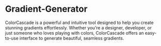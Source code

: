 # Gradient-Generator
ColorCascade is a powerful and intuitive tool designed to help you create stunning gradients effortlessly. Whether you're a designer, developer, or just someone who loves playing with colors, ColorCascade offers an easy-to-use interface to generate beautiful, seamless gradients.
